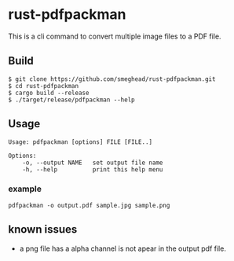 # rust-pdfpackman #

This is a cli command to convert multiple image files to a PDF file.

## Build ##

```
$ git clone https://github.com/smeghead/rust-pdfpackman.git
$ cd rust-pdfpackman
$ cargo build --release
$ ./target/release/pdfpackman --help
```

## Usage ##

```
Usage: pdfpackman [options] FILE [FILE..]

Options:
    -o, --output NAME   set output file name
    -h, --help          print this help menu
```

### example ###

```
pdfpackman -o output.pdf sample.jpg sample.png
```

## known issues ##

- a png file has a alpha channel is not apear in the output pdf file.

